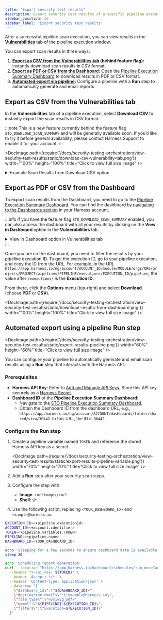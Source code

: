 ```yaml
---
title: "Export security test results" 
description: Export security test results of a specific pipeline execution.
sidebar_position: 20
sidebar_label: "Export security test results"
---
```


After a successful pipeline scan execution, you can view results in the **[Vulnerabilities](/docs/security-testing-orchestration/view-security-test-results/view-scan-results)** tab of the pipeline execution window.

You can export scan results in three ways:

1. **[Export as CSV from the Vulnerabilities tab](#export-as-csv-from-the-vulnerabilities-tab) (behind feature flag):** Instantly download scan results in CSV format.
2. **[Export as PDF or CSV from the Dashboard](#export-as-pdf-or-csv-from-the-dashboard):** Open the [Pipeline Execution Summary Dashboard](/docs/security-testing-orchestration/dashboards/sto-pipeline-execution-summary) to download results in PDF or CSV format.
3. **[Automated export via pipeline](#automated-export-using-a-pipeline-run-step):** Configure a pipeline with a **Run** step to automatically generate and email reports.

## Export as CSV from the Vulnerabilities tab

In the **Vulnerabilities** tab of a pipeline execution, select **Download CSV** to instantly export the scan results in CSV format.

:::note
This is a new feature currently behind the feature flag `STO_DOWNLOAD_SCAN_SUMMARY` and will be generally available soon. If you’d like to try it before general availability, please contact Harness Support to enable it for your account.
:::

<DocImage path={require('/docs/security-testing-orchestration/view-security-test-results/static/download-csv-vulnerability-tab.png')} width="100%" height="100%" title="Click to view full size image" />

<details>
<summary>Example Scan Results from Download CSV option</summary>

| Organisation name | Project Name | Pipeline Name | Execution ID | Issue ID | Issue Title | Severity | Severity Score | No. of Occurrences | Target Type | Target Name | Status | Exemption Status | Scanner Name | Exemption Requestor Email | Exemption Approver Email | Only in Current Scan |
| :--- | :--- | :--- | :--- | :--- | :--- | :--- | :--- | :--- | :--- | :--- | :--- | :--- | :--- | :--- | :--- | :--- |
| default | WebApp-Frontend | CI-Gitleaks-Scan | exec-id-1 | issue-id-1 | Discord API Key Detected | High | 8.5 | 3 | repository | frontend-app | REMEDIATED | Approved | Aqua Trivy | requestor1@example.com | approver1@example.com | yes |
| default | Backend-API | Dev-Bandit-Scan | exec-id-2 | issue-id-2 | Hardcoded Password | Critical | 9.2 | 1 | repository | user-service | NONE | Pending | Bandit | requestor2@example.com | | no |
| default | WebApp-Frontend | Prod-Checkmarx-Scan | exec-id-3 | issue-id-3 | SQL Injection | High | 7.8 | 5 | container | payment-gateway | EXEMPTED | Rejected | Checkmarx | requestor3@example.com | approver2@example.com | yes |
| default | Backend-API | QA-Snyk-Scan | exec-id-4 | issue-id-4 | Outdated Library | Medium | 6.1 | 2 | repository | auth-service | PARTIALLY_EXEMPTED | Expired | Snyk | requestor4@example.com | approver3@example.com | no |

* **Organisation name**: The name of the organisation (e.g., `default`).
* **Project Name**: The name of the project (e.g., `WebApp-Frontend`).
* **Pipeline Name**: The name of the pipeline (e.g., `CI-Gitleaks-Scan`).
* **Execution ID**: The unique identifier for the execution (e.g., `iDtDn5tnTW2qg21iURaJWA`).
* **Issue ID**: The unique identifier for the issue (e.g., `8-Yp-1vlRB6MIqa69DdtVj`).
* **Issue Title**: A descriptive title for the issue (e.g., `Discord API Key Detected`).
* **Severity**: The vulnerability's severity level. If a severity override exists, STO uses the scanner-provided severity. Otherwise, it uses the severity that STO provides. Possible values are `Critical`, `High`, `Medium`, `Low`, and `Info`.
* **Severity Score**: A numeric representation of the severity (e.g., `6.5`, `7.0`, `8.5`).
* **No. of Occurrences**: The total number of times an issue has been detected (e.g., `3`, `4`, `8`).
* **Target Type**: The type of target scanned, such as `repository` or `container`.
* **Target Name**: The specific name of the target that was scanned.
* **Status**: The current status of the issue. Possible values include `EXEMPTED`, `PARTIALLY_EXEMPTED`, `REMEDIATED`, and `NONE`.
* **Exemption Status**: The status of the issue's exemption request at the time of the scan. Values can be `Approved`, `Rejected`, `Pending`, or `Expired`.
* **Scanner Name**: The name of the tool that performed the scan (e.g., `Aqua Trivy`).
* **Exemption Requestor Email**: The email address of the user who requested the exemption.
* **Exemption Approver Email**: The email address of the user who approved the exemption.
* **Only in Current Scan**:
    - **Yes**: This indicates a new vulnerability. It is found in the most recent scan but was not present in the baseline or previous scan you are comparing against.
    - **No**: This indicates a pre-existing or recurring vulnerability. It is found in the current scan and was also present in the baseline scan.

</details>

## Export as PDF or CSV from the Dashboard

To export scan results from the Dashboard, you need to go to the [Pipeline Execution Summary Dashboard](/docs/security-testing-orchestration/dashboards/sto-pipeline-execution-summary). You can find the dashboard by [navigating to the Dashboards section](https://developer.harness.io/docs/platform/dashboards/dashboards-overview/#navigate-to-dashboards) in your Harness account.

:::info
If you have the feature flag `STO_DOWNLOAD_SCAN_SUMMARY` enabled, you can also access the dashboard with all your results by clicking on the **View in Dashboard** option in the **Vulnerabilities** tab.

<details>
<summary>View in Dashboard option in Vulnerabilities tab</summary>

<DocImage path={require('/docs/security-testing-orchestration/view-security-test-results/static/view-dashboard-vulnerability-tab.png')} width="100%" height="100%" title="Click to view full size image" />

</details>
:::

Once you are on the dashboard, you need to filter the results by your pipeline execution ID. To get the execution ID, go to your pipeline execution, and copy the ID from the URL. For example, in the URL `https://app.harness.io/ng/account/ACCOUNT_ID/module/MODULE/orgs/ORG/projects/PROJECT/pipelines/PIPELINE/executions/EXECUTION_ID/pipeline`, the value after `/executions/` is the **Execution ID**.

From there, click the **Options** menu (top-right) and select **Download** (choose **PDF** or **CSV**).

<DocImage path={require('/docs/security-testing-orchestration/view-security-test-results/static/download-results-from-dashboard.png')} width="100%" height="100%" title="Click to view full size image" />

## Automated export using a pipeline Run step

<DocImage path={require('/docs/security-testing-orchestration/view-security-test-results/static/export-results-pipeline.png')} width="60%" height="60%" title="Click to view full size image" />

You can configure your pipeline to automatically generate and email scan results using a **Run** step that interacts with the Harness API.

### Prerequisites

- **Harness API Key**: Refer to [Add and Manage API Keys](/docs/platform/automation/api/add-and-manage-api-keys). Store this API key securely as a [Harness Secret](/docs/platform/secrets/secrets-management/harness-secret-manager-overview/).  
- **Dashboard ID** of the **Pipeline Execution Summary Dashboard**:  
  - Navigate to the [STO Pipeline Execution Summary Dashboard](/docs/security-testing-orchestration/dashboards/sto-dashboards-overview#view-sto-dashboards).  
  - Obtain the Dashboard ID from the dashboard URL, e.g., `https://app.harness.io/ng/account/ACCOUNT/dashboards/folder/shared/view/30442`. In this URL, the ID is `30442`.

### Configure the Run step

1. Create a pipeline variable named `TOKEN` and reference the stored Harness API key as a secret.

   <DocImage path={require('/docs/security-testing-orchestration/view-security-test-results/static/export-results-pipeline-variable.png')} width="70%" height="70%" title="Click to view full size image" />
   
2. Add a **Run** step after your security scan steps.

3. Configure the step with:  
   - **Image**: `curlimages/curl`  
   - **Shell**: `Sh`

4. Use the following script, replacing `<YOUR_DASHBOARD_ID>` and `example@harness.io`:

```sh
EXECUTION_ID=<+pipeline.executionId>
ACCOUNT_ID=<+account.identifier>
TOKEN=<+pipeline.variables.TOKEN>
PIPELINE=<+pipeline.name>
DASHBOARD_ID=<YOUR_DASHBOARD_ID>

echo 'Sleeping for a few seconds to ensure dashboard data is available'
sleep 20

echo 'Scheduling report generation'
curl --location "https://app.harness.io/dashboard/schedules/run_once?accountId=${ACCOUNT_ID}" \
  --header "x-api-key: ${TOKEN}" \
  --header 'Accept: */*' \
  --header 'Content-Type: application/json' \
  --data-raw "{
    \"dashboard_id\":\"${DASHBOARD_ID}\",
    \"destination_emails\":\"example@harness.io\",
    \"file_type\":\"wysiwyg_pdf\",
    \"name\":\"${PIPELINE}:${EXECUTION_ID}\",
    \"filters\":\"Execution=${EXECUTION_ID}\"
  }"
